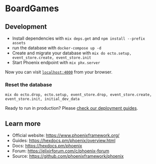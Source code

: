 # BoardGames

## Development

* Install dependencies with `mix deps.get` and `npm install --prefix assets`
* run the database with `docker-compose up -d`
* Create and migrate your database with `mix do ecto.setup, event_store.create, event_store.init`
* Start Phoenix endpoint with `mix phx.server`

Now you can visit [`localhost:4000`](http://localhost:4000) from your browser.

### Reset the database

`mix do ecto.drop, ecto.setup, event_store.drop, event_store.create, event_store.init, initial_dev_data`

Ready to run in production? Please [check our deployment guides](https://hexdocs.pm/phoenix/deployment.html).

## Learn more

  * Official website: https://www.phoenixframework.org/
  * Guides: https://hexdocs.pm/phoenix/overview.html
  * Docs: https://hexdocs.pm/phoenix
  * Forum: https://elixirforum.com/c/phoenix-forum
  * Source: https://github.com/phoenixframework/phoenix
